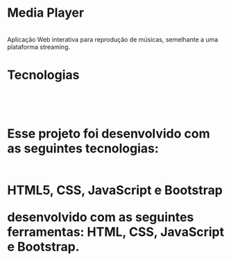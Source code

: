 # Media Player
<br>
Aplicação Web interativa para reprodução de músicas, semelhante a uma plataforma streaming.
<br>
<h1>Tecnologias<h1>
<br>  
<p>Esse projeto foi desenvolvido com as seguintes tecnologias:</p>
<br>  
HTML5, CSS, JavaScript e Bootstrap
<br>



desenvolvido com as seguintes ferramentas: HTML, CSS, JavaScript e Bootstrap.
